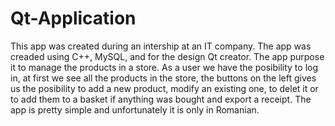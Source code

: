 # Qt-Application
This app was created during an intership at an IT company. The app was creaded using C++, MySQL, and for the design Qt creator. The app purpose it to manage the products in a store. As a user we have the posibility to log in, at first we see all the products in the store, the buttons on the left gives us the posibility to add a new product, modify an existing one, to delet it or to add them to a basket if anything was bought and export a receipt. The app is pretty simple and unfortunately it is only in Romanian.
